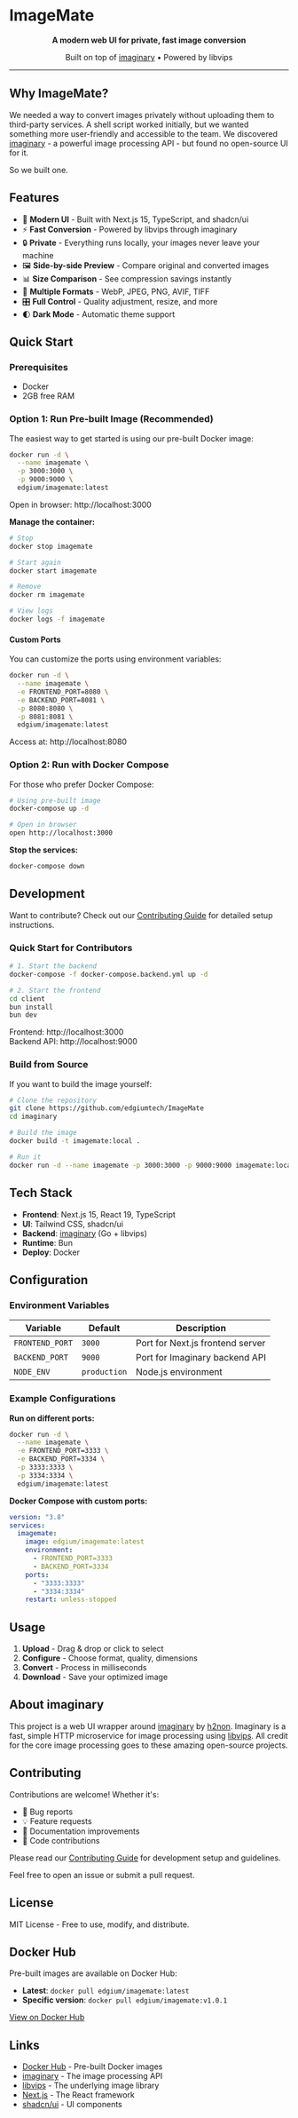 # ImageMate

<div align="center">
  <p><strong>A modern web UI for private, fast image conversion</strong></p>
  <p>Built on top of <a href="https://github.com/h2non/imaginary">imaginary</a> • Powered by libvips</p>
</div>

---

## Why ImageMate?

We needed a way to convert images privately without uploading them to third-party services. A shell script worked initially, but we wanted something more user-friendly and accessible to the team. We discovered [imaginary](https://github.com/h2non/imaginary) - a powerful image processing API - but found no open-source UI for it.

So we built one.

## Features

- 🎨 **Modern UI** - Built with Next.js 15, TypeScript, and shadcn/ui
- ⚡ **Fast Conversion** - Powered by libvips through imaginary
- 🔒 **Private** - Everything runs locally, your images never leave your machine
- 🖼️ **Side-by-side Preview** - Compare original and converted images
- 📊 **Size Comparison** - See compression savings instantly
- 🔄 **Multiple Formats** - WebP, JPEG, PNG, AVIF, TIFF
- 🎛️ **Full Control** - Quality adjustment, resize, and more
- 🌓 **Dark Mode** - Automatic theme support

## Quick Start

### Prerequisites

- Docker
- 2GB free RAM

### Option 1: Run Pre-built Image (Recommended)

The easiest way to get started is using our pre-built Docker image:

```bash
docker run -d \
  --name imagemate \
  -p 3000:3000 \
  -p 9000:9000 \
  edgium/imagemate:latest
```

Open in browser: http://localhost:3000

**Manage the container:**

```bash
# Stop
docker stop imagemate

# Start again
docker start imagemate

# Remove
docker rm imagemate

# View logs
docker logs -f imagemate
```

#### Custom Ports

You can customize the ports using environment variables:

```bash
docker run -d \
  --name imagemate \
  -e FRONTEND_PORT=8080 \
  -e BACKEND_PORT=8081 \
  -p 8080:8080 \
  -p 8081:8081 \
  edgium/imagemate:latest
```

Access at: http://localhost:8080

### Option 2: Run with Docker Compose

For those who prefer Docker Compose:

```bash
# Using pre-built image
docker-compose up -d

# Open in browser
open http://localhost:3000
```

**Stop the services:**

```bash
docker-compose down
```

## Development

Want to contribute? Check out our [Contributing Guide](CONTRIBUTING.md) for detailed setup instructions.

### Quick Start for Contributors

```bash
# 1. Start the backend
docker-compose -f docker-compose.backend.yml up -d

# 2. Start the frontend
cd client
bun install
bun dev
```

Frontend: http://localhost:3000  
Backend API: http://localhost:9000

### Build from Source

If you want to build the image yourself:

```bash
# Clone the repository
git clone https://github.com/edgiumtech/ImageMate
cd imaginary

# Build the image
docker build -t imagemate:local .

# Run it
docker run -d --name imagemate -p 3000:3000 -p 9000:9000 imagemate:local
```

## Tech Stack

- **Frontend**: Next.js 15, React 19, TypeScript
- **UI**: Tailwind CSS, shadcn/ui
- **Backend**: [imaginary](https://github.com/h2non/imaginary) (Go + libvips)
- **Runtime**: Bun
- **Deploy**: Docker

## Configuration

### Environment Variables

| Variable        | Default      | Description                      |
| --------------- | ------------ | -------------------------------- |
| `FRONTEND_PORT` | `3000`       | Port for Next.js frontend server |
| `BACKEND_PORT`  | `9000`       | Port for Imaginary backend API   |
| `NODE_ENV`      | `production` | Node.js environment              |

### Example Configurations

**Run on different ports:**

```bash
docker run -d \
  --name imagemate \
  -e FRONTEND_PORT=3333 \
  -e BACKEND_PORT=3334 \
  -p 3333:3333 \
  -p 3334:3334 \
  edgium/imagemate:latest
```

**Docker Compose with custom ports:**

```yaml
version: "3.8"
services:
  imagemate:
    image: edgium/imagemate:latest
    environment:
      - FRONTEND_PORT=3333
      - BACKEND_PORT=3334
    ports:
      - "3333:3333"
      - "3334:3334"
    restart: unless-stopped
```

## Usage

1. **Upload** - Drag & drop or click to select
2. **Configure** - Choose format, quality, dimensions
3. **Convert** - Process in milliseconds
4. **Download** - Save your optimized image

## About imaginary

This project is a web UI wrapper around [imaginary](https://github.com/h2non/imaginary) by [h2non](https://github.com/h2non). Imaginary is a fast, simple HTTP microservice for image processing using [libvips](https://libvips.github.io/libvips/). All credit for the core image processing goes to these amazing open-source projects.

## Contributing

Contributions are welcome! Whether it's:

- 🐛 Bug reports
- 💡 Feature requests
- 📝 Documentation improvements
- 🔧 Code contributions

Please read our [Contributing Guide](CONTRIBUTING.md) for development setup and guidelines.

Feel free to open an issue or submit a pull request.

## License

MIT License - Free to use, modify, and distribute.

## Docker Hub

Pre-built images are available on Docker Hub:

- **Latest**: `docker pull edgium/imagemate:latest`
- **Specific version**: `docker pull edgium/imagemate:v1.0.1`

[View on Docker Hub](https://hub.docker.com/r/edgium/imagemate)

## Links

- [Docker Hub](https://hub.docker.com/r/edgium/imagemate) - Pre-built Docker images
- [imaginary](https://github.com/h2non/imaginary) - The image processing API
- [libvips](https://libvips.github.io/libvips/) - The underlying image library
- [Next.js](https://nextjs.org/) - The React framework
- [shadcn/ui](https://ui.shadcn.com/) - UI components
